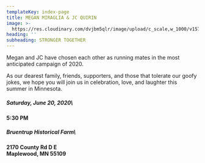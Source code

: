 ```yaml
---
templateKey: index-page
title: MEGAN MIRAGLIA & JC QUIRIN
image: >-
  https://res.cloudinary.com/dvjbm5qlr/image/upload/c_scale,w_1000/v1577644071/IMG_20190530_181445_cydtzr.jpg
heading: ''
subheading: STRONGER TOGETHER
---
```

Megan and JC have chosen each other as running mates in the most anticipated campaign of 2020.

As our dearest family, friends, supporters, and those that tolerate our goofy jokes, we hope you will join us in celebration, love, and laughter this summer in Minnesota.

##### **Saturday, June 20, 2020**\
**5:30 PM**

##### **Bruentrup Historical Farm**\
**2170 County Rd D E**\
**Maplewood, MN 55109**
